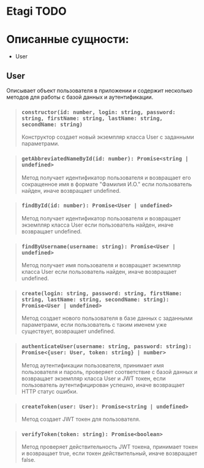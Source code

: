 # Etagi TODO


# Описанные сущности:
- User


## User 
Описывает объект пользователя в приложении и содержит несколько методов для работы с базой данных и аутентификации.

> ### ```constructor(id: number, login: string, password: string, firstName: string, lastName: string, secondName: string)```
> 
>Конструктор создает новый экземпляр класса User с заданными параметрами.

> ### ```getAbbreviatedNameById(id: number): Promise<string | undefined>```
>
>Метод получает идентификатор пользователя и возвращает его сокращенное имя в формате "Фамилия И.О." если пользователь найден, иначе возвращает undefined.

> ### ```findById(id: number): Promise<User | undefined>```
>
>Метод получает идентификатор пользователя и возвращает экземпляр класса User если пользователь найден, иначе возвращает undefined.

> ### ```findByUsername(username: string): Promise<User | undefined>```
> 
>Метод получает имя пользователя и возвращает экземпляр класса User если пользователь найден, иначе возвращает undefined.

> ### ```create(login: string, password: string, firstName: string, lastName: string, secondName: string): Promise<User | undefined>```
>
>Метод создает нового пользователя в базе данных с заданными параметрами, если пользователь с таким именем уже существует, возвращает undefined.

> ### ```authenticateUser(username: string, password: string): Promise<{user: User, token: string} | number>```
>
>Метод аутентификации пользователя, принимает имя пользователя и пароль, проверяет соответствие с базой данных и возвращает экземпляр класса User и JWT токен, если пользователь аутентифицирован успешно, иначе возвращает HTTP статус ошибки.

> ### ```createToken(user: User): Promise<string | undefined>```
>
>Метод создает JWT токен для пользователя.

> ### ```verifyToken(token: string): Promise<boolean>```
>
>Метод проверяет действительность JWT токена, принимает токен и возвращает true, если токен действительный, иначе возвращает false.